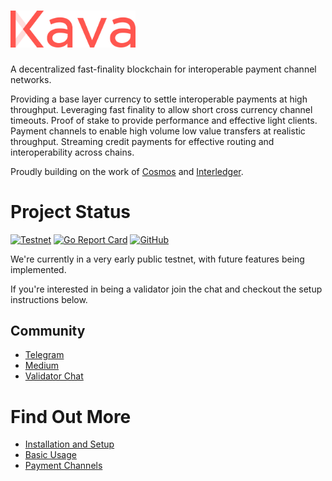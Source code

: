<h1>
  <img alt="Kava Blockchain" src="./kava-logo.svg" width="200">
</h1>

A decentralized fast-finality blockchain for interoperable payment channel networks.

Providing a base layer currency to settle interoperable payments at high throughput. Leveraging fast finality to allow short cross currency channel timeouts. Proof of stake to provide performance and effective light clients. Payment channels to enable high volume low value transfers at realistic throughput. Streaming credit payments for effective routing and interoperability across chains.

Proudly building on the work of [Cosmos](https://github.com/cosmos/cosmos-sdk) and [Interledger](https://github.com/interledger/rfcs).

# Project Status
[![Testnet](https://img.shields.io/badge/testnet-live-brightgreen.svg)](http://validator.connector.kava.io:17127/abci_info)
[![Go Report Card](https://goreportcard.com/badge/github.com/kava-labs/kava)](https://goreportcard.com/report/github.com/kava-labs/kava)
[![GitHub](https://img.shields.io/github/license/kava-labs/kava.svg)](https://github.com/Kava-Labs/kava/blob/master/LICENSE.md)

We're currently in a very early public testnet, with future features being implemented.

If you're interested in being a validator join the chat and checkout the setup instructions below.

## Community

 - [Telegram](https://t.me/kavalabs)
 - [Medium](https://medium.com/kava-labs)
 - [Validator Chat](https://riot.im/app/#/room/#kava-validators:matrix.org)


# Find Out More

 - [Installation and Setup](docs/setup.md)
 - [Basic Usage](docs/usage.md)
 - [Payment Channels](docs/paychans.md)
